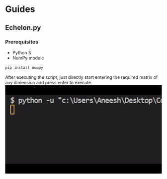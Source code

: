 
# Guides

## Echelon.py

### Prerequisites

- Python 3
- NumPy module

```bash
pip install numpy
```
    
After executing the script, 
just directly start entering the required matrix of any dimension and press enter to execute.
![Alt Text](/README_FILES/tutorial_echelon.gif)

